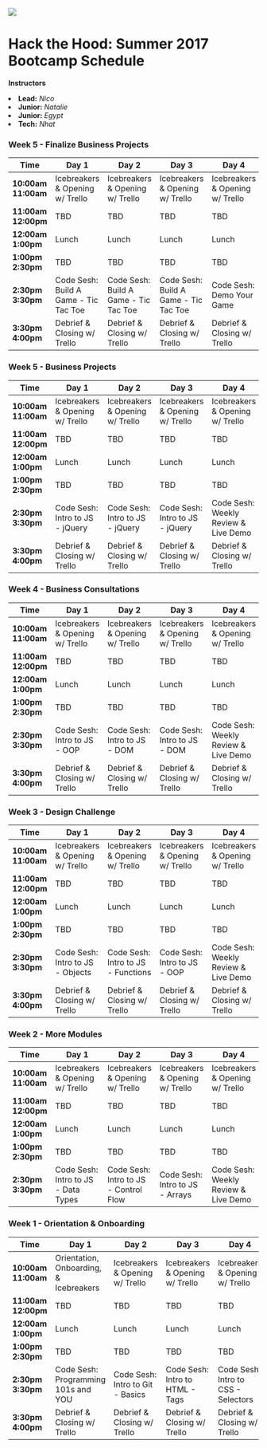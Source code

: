![](http://i.imgur.com/W2tmQ2I.png)
# Hack the Hood: Summer 2017 Bootcamp Schedule

**Instructors**
<li><b>Lead:</b> <i>Nico</i></li>
<li><b>Junior:</b> <i>Natalie</i></li>
<li><b>Junior:</b> <i>Egypt</i></li>
<li><b>Tech:</b> <i>Nhat</i></li>

### Week 5 - Finalize Business Projects
<!-- Business Projects -->

 Time | Day 1 |  Day 2 | Day 3| Day 4 
----- | ----- | ------ | ---- | -----
**10:00am <br> 11:00am** | Icebreakers & Opening w/ Trello | Icebreakers & Opening w/ Trello  | Icebreakers & Opening w/ Trello | Icebreakers & Opening w/ Trello
**11:00am <br> 12:00pm** | TBD | TBD | TBD | TBD
**12:00am <br> 1:00pm** | Lunch | Lunch | Lunch | Lunch
**1:00pm <br> 2:30pm** | TBD |  TBD | TBD | TBD
**2:30pm <br> 3:30pm** | Code Sesh: Build A Game - Tic Tac Toe | Code Sesh: Build A Game - Tic Tac Toe | Code Sesh: Build A Game - Tic Tac Toe | Code Sesh: Demo Your Game
**3:30pm <br> 4:00pm** | Debrief & Closing w/ Trello | Debrief & Closing w/ Trello | Debrief & Closing w/ Trello| Debrief & Closing w/ Trello

### Week 5 - Business Projects
<!-- Business Projects -->

 Time | Day 1 |  Day 2 | Day 3| Day 4 
----- | ----- | ------ | ---- | -----
**10:00am <br> 11:00am** | Icebreakers & Opening w/ Trello | Icebreakers & Opening w/ Trello  | Icebreakers & Opening w/ Trello | Icebreakers & Opening w/ Trello
**11:00am <br> 12:00pm** | TBD | TBD | TBD | TBD
**12:00am <br> 1:00pm** | Lunch | Lunch | Lunch | Lunch
**1:00pm <br> 2:30pm** | TBD |  TBD | TBD | TBD
**2:30pm <br> 3:30pm** | Code Sesh: Intro to JS - jQuery | Code Sesh: Intro to JS - jQuery | Code Sesh: Intro to JS - jQuery | Code Sesh: Weekly Review & Live Demo
**3:30pm <br> 4:00pm** | Debrief & Closing w/ Trello | Debrief & Closing w/ Trello | Debrief & Closing w/ Trello| Debrief & Closing w/ Trello

### Week 4 - Business Consultations
<!-- Business Consultations -->

 Time | Day 1 |  Day 2 | Day 3| Day 4 
----- | ----- | ------ | ---- | -----
**10:00am <br> 11:00am** | Icebreakers & Opening w/ Trello | Icebreakers & Opening w/ Trello  | Icebreakers & Opening w/ Trello | Icebreakers & Opening w/ Trello
**11:00am <br> 12:00pm** | TBD | TBD | TBD | TBD
**12:00am <br> 1:00pm** | Lunch | Lunch | Lunch | Lunch
**1:00pm <br> 2:30pm** | TBD |  TBD | TBD | TBD
**2:30pm <br> 3:30pm** | Code Sesh: Intro to JS - OOP | Code Sesh: Intro to JS - DOM | Code Sesh: Intro to JS - DOM  | Code Sesh: Weekly Review & Live Demo
**3:30pm <br> 4:00pm** | Debrief & Closing w/ Trello | Debrief & Closing w/ Trello | Debrief & Closing w/ Trello| Debrief & Closing w/ Trello

### Week 3 - Design Challenge
<!-- Design Challenge -->

 Time | Day 1 |  Day 2 | Day 3| Day 4 
----- | ----- | ------ | ---- | -----
**10:00am <br> 11:00am** | Icebreakers & Opening w/ Trello | Icebreakers & Opening w/ Trello  | Icebreakers & Opening w/ Trello | Icebreakers & Opening w/ Trello
**11:00am <br> 12:00pm** | TBD | TBD | TBD | TBD
**12:00am <br> 1:00pm** | Lunch | Lunch | Lunch | Lunch
**1:00pm <br> 2:30pm** | TBD |  TBD | TBD | TBD
**2:30pm <br> 3:30pm** | Code Sesh: Intro to JS - Objects | Code Sesh: Intro to JS - Functions | Code Sesh: Intro to JS - OOP  | Code Sesh: Weekly Review & Live Demo
**3:30pm <br> 4:00pm** | Debrief & Closing w/ Trello | Debrief & Closing w/ Trello | Debrief & Closing w/ Trello| Debrief & Closing w/ Trello


### Week 2 - More Modules
<!-- Modules 7, 8, 9-->

 Time | Day 1 |  Day 2 | Day 3| Day 4 
----- | ----- | ------ | ---- | -----
**10:00am <br> 11:00am** | Icebreakers & Opening w/ Trello | Icebreakers & Opening w/ Trello  | Icebreakers & Opening w/ Trello | Icebreakers & Opening w/ Trello
**11:00am <br> 12:00pm** | TBD | TBD | TBD | TBD
**12:00am <br> 1:00pm** | Lunch | Lunch | Lunch | Lunch
**1:00pm <br> 2:30pm** | TBD | TBD | TBD | TBD
**2:30pm <br> 3:30pm** | Code Sesh: Intro to JS - Data Types | Code Sesh: Intro to JS - Control Flow | Code Sesh: Intro to JS - Arrays  | Code Sesh: Weekly Review & Live Demo


### Week 1 - Orientation & Onboarding
<!-- Modules 1, 2, 3, 4, 5-->

 Time | Day 1 |  Day 2 | Day 3| Day 4 
----- | ----- | ------ | ---- | -----
**10:00am <br> 11:00am** | Orientation, Onboarding, & Icebreakers | Icebreakers & Opening w/ Trello  | Icebreakers & Opening w/ Trello | Icebreakers & Opening w/ Trello
**11:00am <br> 12:00pm** | TBD | TBD | TBD | TBD
**12:00am <br> 1:00pm** | Lunch | Lunch | Lunch | Lunch
**1:00pm <br> 2:30pm** | TBD | TBD | TBD | TBD
**2:30pm <br> 3:30pm** | Code Sesh: Programming 101s and YOU | Code Sesh: Intro to Git - Basics | Code Sesh: Intro to HTML - Tags | Code Sesh: Intro to CSS - Selectors
**3:30pm <br> 4:00pm** | Debrief & Closing w/ Trello | Debrief & Closing w/ Trello | Debrief & Closing w/ Trello| Debrief & Closing w/ Trello

[1-1A]: # "Module 1: Tech Industry 101"
[1-1B]: # "Module 2: Brand YOU!"
[1-1C]: # "Module 3: Building Your Brand Online"
[1-1D]: # "Module 4: Principles of Web Design"
[1-1E]: # "Module 5: Mic Check"
[1-1F]: # "Module 6: Social Entrepreneurship 101"
